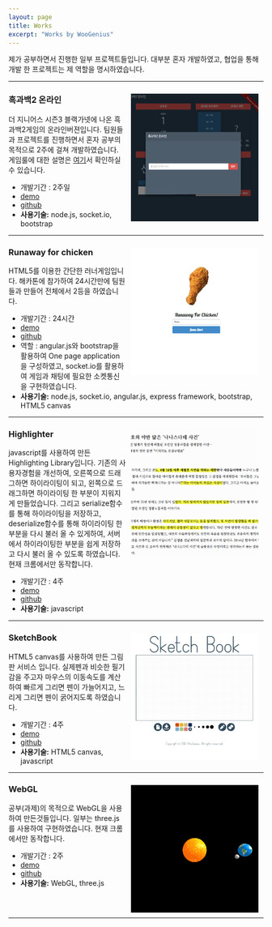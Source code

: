 ```yaml
---
layout: page
title: Works
excerpt: "Works by WooGenius"
---
```


제가 공부하면서 진행한 일부 프로젝트들입니다. 대부분 혼자 개발하였고, 협업을 통해 개발 한 프로젝트는 제 역할을 명시하였습니다.

---

<img src="/images/works/bnw2.png" alt="image" style="float:right; width:50%; margin:10px;">

### 흑과백2 온라인
더 지니어스 시즌3 블랙가넷에 나온 흑과백2게임의 온라인버젼입니다. 팀원들과 프로젝트를 진행하면서 혼자 공부의 목적으로 2주에 걸쳐 개발하였습니다. 게임룰에 대한 설명은 [여기](http://www.youtube.com/watch?v=eb5cGFRrmsg)서 확인하실 수 있습니다.

* 개발기간 : 2주일
* [demo](http://woogenius.me/works/node.js/genius-game-bnw2/)
* [github](https://github.com/WooGenius/genius-game-bnw2)
* **사용기술:** node.js, socket.io, bootstrap

<hr style="clear:both;">

<img src="/images/works/rafc.png" alt="image" style="float:right; width:50%; margin:10px;">

### Runaway for chicken
HTML5를 이용한 간단한 러너게임입니다. 해카톤에 참가하여 24시간만에 팀원들과 만들어 전체에서 2등을 하였습니다.

* 개발기간 : 24시간
* [demo](http://woogenius.me/works/node.js/runaway-for-chicken/)
* [github](https://github.com/WooGenius/runawayforchicken)
* 역할 : angular.js와 bootstrap을 활용하여 One page application을 구성하였고, socket.io를 활용하여 게임과 채팅에 필요한 소켓통신을 구현하였습니다.
* **사용기술:** node.js, socket.io, angular.js, express framework, bootstrap, HTML5 canvas

<hr style="clear:both;">

<img src="/images/works/highlighter.png" alt="image" style="float:right; width:50%; margin:10px;">

### Highlighter
javascript를 사용하여 만든 Highlighting Library입니다. 기존의 사용자경험을 개선하여, 오른쪽으로 드래그하면 하이라이팅이 되고, 왼쪽으로 드래그하면 하이라이팅 한 부분이 지워지게 만들었습니다. 그리고 serialize함수를 통해 하이라이팅을 저장하고, deserialize함수를 통해 하이라이팅 한 부분을 다시 불러 올 수 있게하여, 서버에서 하이라이팅한 부분을 쉽게 저장하고 다시 불러 올 수 있도록 하였습니다. 현재 크롬에서만 동작합니다.

* 개발기간 : 4주
* [demo](http://woogenius.me/works/highlighter/)
* [github](https://github.com/WooGenius/HighlighterJs)
* **사용기술:** javascript

<hr style="clear:both;">

<img src="/images/works/sketchbook.png" alt="image" style="float:right; width:50%; margin:10px;">

### SketchBook
HTML5 canvas를 사용하여 만든 그림판 서비스 입니다. 실제펜과 비슷한 필기감을 주고자 마우스의 이동속도를 계산하여 빠르게 그리면 펜이 가늘어지고, 느리게 그리면 펜이 굵어지도록 하였습니다.

* 개발기간 : 4주
* [demo](http://woogenius.me/works/sketchbook/)
* [github](https://github.com/WooGenius/sketchbook)
* **사용기술:** HTML5 canvas, javascript

<hr style="clear:both;">

<img src="/images/works/webgl.png" alt="image" style="float:right; width:50%; margin:10px;">

### WebGL
공부(과제)의 목적으로 WebGL을 사용하여 만든것들입니다. 일부는 three.js를 사용하여 구현하였습니다. 현재 크롬에서만 동작합니다.

* 개발기간 : 2주
* [demo](http://woogenius.me/works/webgl-homework/)
* [github](https://github.com/WooGenius/webgl-homework)
* **사용기술:** WebGL, three.js

<hr style="clear:both;">

